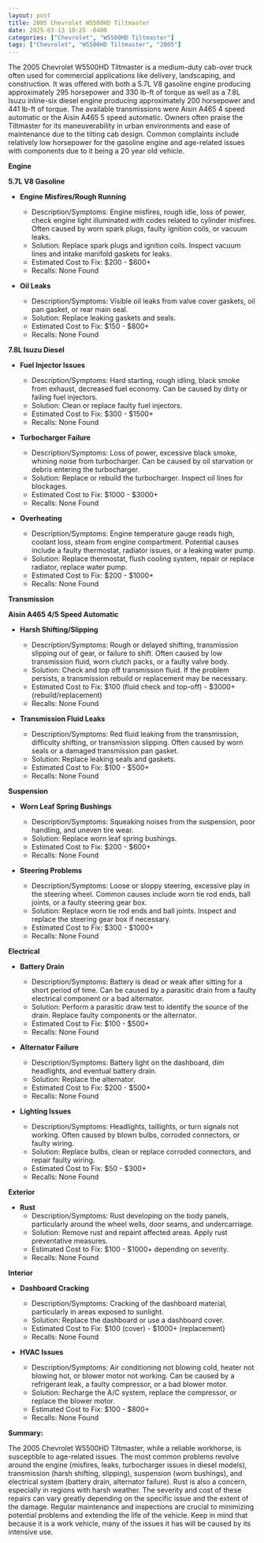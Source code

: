 ```yaml
---
layout: post
title: 2005 Chevrolet W5500HD Tiltmaster
date: 2025-03-13 10:25 -0400
categories: ["Chevrolet", "W5500HD Tiltmaster"]
tags: ["Chevrolet", "W5500HD Tiltmaster", "2005"]
---
```

The 2005 Chevrolet W5500HD Tiltmaster is a medium-duty cab-over truck often used for commercial applications like delivery, landscaping, and construction. It was offered with both a 5.7L V8 gasoline engine producing approximately 295 horsepower and 330 lb-ft of torque as well as a 7.8L Isuzu inline-six diesel engine producing approximately 200 horsepower and 441 lb-ft of torque. The available transmissions were Aisin A465 4 speed automatic or the Aisin A465 5 speed automatic. Owners often praise the Tiltmaster for its maneuverability in urban environments and ease of maintenance due to the tilting cab design. Common complaints include relatively low horsepower for the gasoline engine and age-related issues with components due to it being a 20 year old vehicle.

**Engine**

**5.7L V8 Gasoline**
* **Engine Misfires/Rough Running**
    * Description/Symptoms: Engine misfires, rough idle, loss of power, check engine light illuminated with codes related to cylinder misfires. Often caused by worn spark plugs, faulty ignition coils, or vacuum leaks.
    * Solution: Replace spark plugs and ignition coils. Inspect vacuum lines and intake manifold gaskets for leaks.
    * Estimated Cost to Fix: $200 - $600+
    * Recalls: None Found

* **Oil Leaks**
    * Description/Symptoms: Visible oil leaks from valve cover gaskets, oil pan gasket, or rear main seal.
    * Solution: Replace leaking gaskets and seals.
    * Estimated Cost to Fix: $150 - $800+
    * Recalls: None Found

**7.8L Isuzu Diesel**

* **Fuel Injector Issues**
    * Description/Symptoms: Hard starting, rough idling, black smoke from exhaust, decreased fuel economy. Can be caused by dirty or failing fuel injectors.
    * Solution: Clean or replace faulty fuel injectors.
    * Estimated Cost to Fix: $300 - $1500+
    * Recalls: None Found

* **Turbocharger Failure**
    * Description/Symptoms: Loss of power, excessive black smoke, whining noise from turbocharger. Can be caused by oil starvation or debris entering the turbocharger.
    * Solution: Replace or rebuild the turbocharger. Inspect oil lines for blockages.
    * Estimated Cost to Fix: $1000 - $3000+
    * Recalls: None Found

* **Overheating**
    * Description/Symptoms: Engine temperature gauge reads high, coolant loss, steam from engine compartment. Potential causes include a faulty thermostat, radiator issues, or a leaking water pump.
    * Solution: Replace thermostat, flush cooling system, repair or replace radiator, replace water pump.
    * Estimated Cost to Fix: $200 - $1000+
    * Recalls: None Found

**Transmission**

**Aisin A465 4/5 Speed Automatic**
* **Harsh Shifting/Slipping**
    * Description/Symptoms: Rough or delayed shifting, transmission slipping out of gear, or failure to shift. Often caused by low transmission fluid, worn clutch packs, or a faulty valve body.
    * Solution: Check and top off transmission fluid. If the problem persists, a transmission rebuild or replacement may be necessary.
    * Estimated Cost to Fix: $100 (fluid check and top-off) - $3000+ (rebuild/replacement)
    * Recalls: None Found

* **Transmission Fluid Leaks**
    * Description/Symptoms: Red fluid leaking from the transmission, difficulty shifting, or transmission slipping. Often caused by worn seals or a damaged transmission pan gasket.
    * Solution: Replace leaking seals and gaskets.
    * Estimated Cost to Fix: $100 - $500+
    * Recalls: None Found

**Suspension**

* **Worn Leaf Spring Bushings**
    * Description/Symptoms: Squeaking noises from the suspension, poor handling, and uneven tire wear.
    * Solution: Replace worn leaf spring bushings.
    * Estimated Cost to Fix: $200 - $600+
    * Recalls: None Found

* **Steering Problems**
    * Description/Symptoms: Loose or sloppy steering, excessive play in the steering wheel. Common causes include worn tie rod ends, ball joints, or a faulty steering gear box.
    * Solution: Replace worn tie rod ends and ball joints. Inspect and replace the steering gear box if necessary.
    * Estimated Cost to Fix: $300 - $1000+
    * Recalls: None Found

**Electrical**

* **Battery Drain**
    * Description/Symptoms: Battery is dead or weak after sitting for a short period of time. Can be caused by a parasitic drain from a faulty electrical component or a bad alternator.
    * Solution: Perform a parasitic draw test to identify the source of the drain. Replace faulty components or the alternator.
    * Estimated Cost to Fix: $100 - $500+
    * Recalls: None Found

* **Alternator Failure**
    * Description/Symptoms: Battery light on the dashboard, dim headlights, and eventual battery drain.
    * Solution: Replace the alternator.
    * Estimated Cost to Fix: $200 - $500+
    * Recalls: None Found

* **Lighting Issues**
    * Description/Symptoms: Headlights, taillights, or turn signals not working. Often caused by blown bulbs, corroded connectors, or faulty wiring.
    * Solution: Replace bulbs, clean or replace corroded connectors, and repair faulty wiring.
    * Estimated Cost to Fix: $50 - $300+
    * Recalls: None Found

**Exterior**

* **Rust**
    * Description/Symptoms: Rust developing on the body panels, particularly around the wheel wells, door seams, and undercarriage.
    * Solution: Remove rust and repaint affected areas. Apply rust preventative measures.
    * Estimated Cost to Fix: $100 - $1000+ depending on severity.
    * Recalls: None Found

**Interior**

* **Dashboard Cracking**
    * Description/Symptoms: Cracking of the dashboard material, particularly in areas exposed to sunlight.
    * Solution: Replace the dashboard or use a dashboard cover.
    * Estimated Cost to Fix: $100 (cover) - $1000+ (replacement)
    * Recalls: None Found

* **HVAC Issues**
    * Description/Symptoms: Air conditioning not blowing cold, heater not blowing hot, or blower motor not working. Can be caused by a refrigerant leak, a faulty compressor, or a bad blower motor.
    * Solution: Recharge the A/C system, replace the compressor, or replace the blower motor.
    * Estimated Cost to Fix: $100 - $800+
    * Recalls: None Found

**Summary:**

The 2005 Chevrolet W5500HD Tiltmaster, while a reliable workhorse, is susceptible to age-related issues. The most common problems revolve around the engine (misfires, leaks, turbocharger issues in diesel models), transmission (harsh shifting, slipping), suspension (worn bushings), and electrical system (battery drain, alternator failure). Rust is also a concern, especially in regions with harsh weather. The severity and cost of these repairs can vary greatly depending on the specific issue and the extent of the damage. Regular maintenance and inspections are crucial to minimizing potential problems and extending the life of the vehicle. Keep in mind that because it is a work vehicle, many of the issues it has will be caused by its intensive use.

